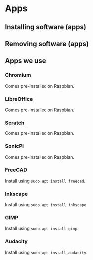 # Apps

## Installing software (apps)

## Removing software (apps)

## Apps we use

### Chromium

Comes pre-installed on Raspbian.

### LibreOffice

Comes pre-installed on Raspbian.

### Scratch

Comes pre-installed on Raspbian.

### SonicPi

Comes pre-installed on Raspbian.

### FreeCAD

Install using `sudo apt install freecad`.

### Inkscape

Install using `sudo apt install inkscape`.

### GIMP

Install using `sudo apt install gimp`.

### Audacity

Install using `sudo apt install audacity`.
